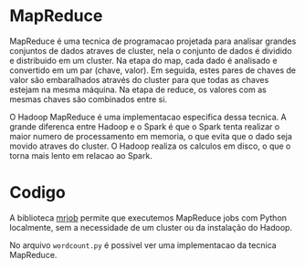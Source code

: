 # MapReduce

MapReduce é uma tecnica de programacao projetada para analisar grandes conjuntos de dados atraves de cluster, nela 
o conjunto de dados é dividido e distribuido em um cluster. Na etapa do map, cada dado é analisado e convertido em 
um par (chave, valor). Em seguida, estes pares de chaves de valor são embaralhados através do cluster para que todas 
as chaves estejam na mesma máquina. Na etapa de reduce, os valores com as mesmas chaves são combinados entre si.

O Hadoop MapReduce é uma implementacao especifica dessa tecnica. A grande diferenca entre Hadoop e o Spark é 
que o Spark tenta realizar o maior numero de processamento em memoria, o que evita que o dado seja movido atraves 
do cluster. O Hadoop realiza os calculos em disco, o que o torna mais lento em relacao ao Spark.

# Codigo

A biblioteca [mrjob](https://mrjob.readthedocs.io/en/latest/) permite que executemos MapReduce jobs com Python 
localmente, sem a necessidade de um cluster ou da instalação do Hadoop.

No arquivo `wordcount.py` é possivel ver uma implementacao da tecnica MapReduce.
